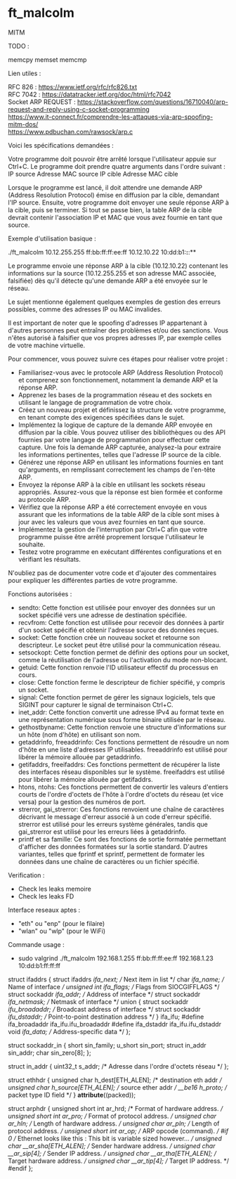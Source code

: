 # ft_malcolm
MITM

TODO :


memcpy
memset
memcmp

Lien utiles :

RFC 826 : https://www.ietf.org/rfc/rfc826.txt  
RFC 7042 : https://datatracker.ietf.org/doc/html/rfc7042  
Socket ARP REQUEST : https://stackoverflow.com/questions/16710040/arp-request-and-reply-using-c-socket-programming  
https://www.it-connect.fr/comprendre-les-attaques-via-arp-spoofing-mitm-dos/  
https://www.pdbuchan.com/rawsock/arp.c


 Voici les spécifications demandées :

Votre programme doit pouvoir être arrêté lorsque l'utilisateur appuie sur Ctrl+C.
Le programme doit prendre quatre arguments dans l'ordre suivant :
IP source
Adresse MAC source
IP cible
Adresse MAC cible

Lorsque le programme est lancé, il doit attendre une demande ARP (Address Resolution Protocol) émise en diffusion par la cible, demandant l'IP source. Ensuite, votre programme doit envoyer une seule réponse ARP à la cible, puis se terminer. Si tout se passe bien, la table ARP de la cible devrait contenir l'association IP et MAC que vous avez fournie en tant que source.

Exemple d'utilisation basique :

./ft_malcolm 10.12.255.255 ff:bb:ff:ff:ee:ff 10.12.10.22 10:dd:b1:**:**:**

Le programme envoie une réponse ARP à la cible (10.12.10.22) contenant les informations sur la source (10.12.255.255 et son adresse MAC associée, falsifiée) dès qu'il détecte qu'une demande ARP a été envoyée sur le réseau.

Le sujet mentionne également quelques exemples de gestion des erreurs possibles, comme des adresses IP ou MAC invalides.

Il est important de noter que le spoofing d'adresses IP appartenant à d'autres personnes peut entraîner des problèmes et/ou des sanctions. Vous n'êtes autorisé à falsifier que vos propres adresses IP, par exemple celles de votre machine virtuelle.


Pour commencer, vous pouvez suivre ces étapes pour réaliser votre projet :

- Familiarisez-vous avec le protocole ARP (Address Resolution Protocol) et comprenez son fonctionnement, notamment la demande ARP et la réponse ARP.
- Apprenez les bases de la programmation réseau et des sockets en utilisant le langage de programmation de votre choix.
- Créez un nouveau projet et définissez la structure de votre programme, en tenant compte des exigences spécifiées dans le sujet.
- Implémentez la logique de capture de la demande ARP envoyée en diffusion par la cible. Vous pouvez utiliser des bibliothèques ou des API fournies par votre langage de programmation pour effectuer cette capture.
Une fois la demande ARP capturée, analysez-la pour extraire les informations pertinentes, telles que l'adresse IP source de la cible.
- Générez une réponse ARP en utilisant les informations fournies en tant qu'arguments, en remplissant correctement les champs de l'en-tête ARP.
- Envoyez la réponse ARP à la cible en utilisant les sockets réseau appropriés. Assurez-vous que la réponse est bien formée et conforme au protocole ARP.
- Vérifiez que la réponse ARP a été correctement envoyée en vous assurant que les informations de la table ARP de la cible sont mises à jour avec les valeurs que vous avez fournies en tant que source.
- Implémentez la gestion de l'interruption par Ctrl+C afin que votre programme puisse être arrêté proprement lorsque l'utilisateur le souhaite.
- Testez votre programme en exécutant différentes configurations et en vérifiant les résultats.

N'oubliez pas de documenter votre code et d'ajouter des commentaires pour expliquer les différentes parties de votre programme.


Fonctions autorisées :

- sendto: 
Cette fonction est utilisée pour envoyer des données sur un socket spécifié vers une adresse de destination spécifiée.
- recvfrom: 
Cette fonction est utilisée pour recevoir des données à partir d'un socket spécifié et obtenir l'adresse source des données reçues.
- socket: 
Cette fonction crée un nouveau socket et retourne son descripteur. Le socket peut être utilisé pour la communication réseau.
- setsockopt: 
Cette fonction permet de définir des options pour un socket, comme la réutilisation de l'adresse ou l'activation du mode non-blocant.
- getuid: 
Cette fonction renvoie l'ID utilisateur effectif du processus en cours.
- close: 
Cette fonction ferme le descripteur de fichier spécifié, y compris un socket.
- signal: 
Cette fonction permet de gérer les signaux logiciels, tels que SIGINT pour capturer le signal de terminaison Ctrl+C.
- inet_addr: 
Cette fonction convertit une adresse IPv4 au format texte en une représentation numérique sous forme binaire utilisée par le réseau.
- gethostbyname: 
Cette fonction renvoie une structure d'informations sur un hôte (nom d'hôte) en utilisant son nom.
- getaddrinfo, freeaddrinfo: 
Ces fonctions permettent de résoudre un nom d'hôte en une liste d'adresses IP utilisables. freeaddrinfo est utilisé pour libérer la mémoire allouée par getaddrinfo.
- getifaddrs, freeifaddrs: 
Ces fonctions permettent de récupérer la liste des interfaces réseau disponibles sur le système. freeifaddrs est utilisé pour libérer la mémoire allouée par getifaddrs.
- htons, ntohs: 
Ces fonctions permettent de convertir les valeurs d'entiers courts de l'ordre d'octets de l'hôte à l'ordre d'octets du réseau (et vice versa) pour la gestion des numéros de port.
- strerror, gai_strerror: 
Ces fonctions renvoient une chaîne de caractères décrivant le message d'erreur associé à un code d'erreur spécifié. strerror est utilisé pour les erreurs système générales, tandis que gai_strerror est utilisé pour les erreurs liées à getaddrinfo.
- printf et sa famille: 
Ce sont des fonctions de sortie formatée permettant d'afficher des données formatées sur la sortie standard. D'autres variantes, telles que fprintf et sprintf, permettent de formater les données dans une chaîne de caractères ou un fichier spécifié.


Verification :
- Check les leaks memoire
- Check les leaks FD


Interface reseaux aptes :
- "eth" ou "enp" (pour le filaire)
- "wlan" ou "wlp" (pour le WiFi)

Commande usage :
- sudo valgrind ./ft_malcolm 192.168.1.255 ff:bb:ff:ff:ee:ff 192.168.1.23 10:dd:b1:ff:ff:ff

struct ifaddrs {
	struct ifaddrs  *ifa_next;    /* Next item in list */
	char            *ifa_name;    /* Name of interface */
	unsigned int     ifa_flags;   /* Flags from SIOCGIFFLAGS */
	struct sockaddr *ifa_addr;    /* Address of interface */
	struct sockaddr *ifa_netmask; /* Netmask of interface */
	union {
		struct sockaddr *ifu_broadaddr;
						/* Broadcast address of interface */
		struct sockaddr *ifu_dstaddr;
						/* Point-to-point destination address */
	} ifa_ifu;
#define              ifa_broadaddr ifa_ifu.ifu_broadaddr
#define              ifa_dstaddr   ifa_ifu.ifu_dstaddr
	void            *ifa_data;    /* Address-specific data */
};



struct sockaddr_in {
	short   sin_family;
	u_short sin_port;
	struct  in_addr sin_addr;
	char    sin_zero[8];
};

struct in_addr {
    uint32_t       s_addr;     /* Adresse dans l'ordre d'octets réseau */
};


struct ethhdr {
	unsigned char	h_dest[ETH_ALEN];	/* destination eth addr	*/
	unsigned char	h_source[ETH_ALEN];	/* source ether addr	*/
	__be16		h_proto;		/* packet type ID field	*/
} __attribute__((packed));

struct arphdr
  {
    unsigned short int ar_hrd;		/* Format of hardware address.  */
    unsigned short int ar_pro;		/* Format of protocol address.  */
    unsigned char ar_hln;		/* Length of hardware address.  */
    unsigned char ar_pln;		/* Length of protocol address.  */
    unsigned short int ar_op;		/* ARP opcode (command).  */
#if 0
    /* Ethernet looks like this : This bit is variable sized
       however...  */
    unsigned char __ar_sha[ETH_ALEN];	/* Sender hardware address.  */
    unsigned char __ar_sip[4];		/* Sender IP address.  */
    unsigned char __ar_tha[ETH_ALEN];	/* Target hardware address.  */
    unsigned char __ar_tip[4];		/* Target IP address.  */
#endif
  };
